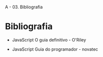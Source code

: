 A - 03. Bibliografia

# Bibliografia

- JavaScript O guia definitivo - O'Riley
    
- JavaScript Guia do programador - novatec